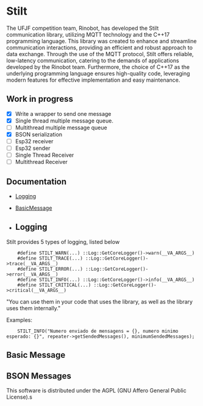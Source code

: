 # Stilt


The UFJF competition team, Rinobot, has developed the Stilt communication library, utilizing MQTT technology and the C++17 programming language. This library was created to enhance and streamline communication interactions, providing an efficient and robust approach to data exchange. Through the use of the MQTT protocol, Stilt offers reliable, low-latency communication, catering to the demands of applications developed by the Rinobot team. Furthermore, the choice of C++17 as the underlying programming language ensures high-quality code, leveraging modern features for effective implementation and easy maintenance.

## Work in progress

- [x] Write a wrapper to send one message
- [x] Single thread multiple message queue.
- [ ] Multithread multiple message queue
- [x] BSON serialization
- [ ] Esp32 receiver
- [ ] Esp32 sender
- [ ] Single Thread Receiver
- [ ] Multithread Receiver

## Documentation

- [Logging](#logging)
- [BasicMessage](#basic-message)

- ## Logging

Stilt provides 5 types of logging, listed below

```c++17
    #define STILT_WARN(...) ::Log::GetCoreLogger()->warn(__VA_ARGS__)
    #define STILT_TRACE(...) ::Log::GetCoreLogger()->trace(__VA_ARGS__)
    #define STILT_ERROR(...) ::Log::GetCoreLogger()->error(__VA_ARGS__)
    #define STILT_INFO(...) ::Log::GetCoreLogger()->info(__VA_ARGS__)
    #define STILT_CRITICAL(...) ::Log::GetCoreLogger()->critical(__VA_ARGS__)
```

"You can use them in your code that uses the library, as well as the library uses them internally."

Examples:

```c++17
    STILT_INFO("Numero enviado de mensagens = {}, numero minimo esperado: {}", repeater->getSendedMessages(), minimumSendedMessages);
```

## Basic Message

## BSON Messages

This software is distributed under the AGPL (GNU Affero General Public License).s